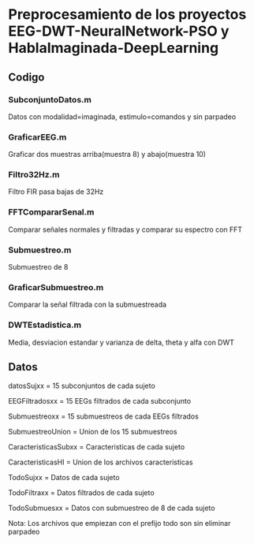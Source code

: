 # Preprocesamiento de los proyectos EEG-DWT-NeuralNetwork-PSO y HablaImaginada-DeepLearning

## Codigo

### SubconjuntoDatos.m
Datos con modalidad=imaginada, estimulo=comandos y sin parpadeo

### GraficarEEG.m
Graficar dos muestras arriba(muestra 8) y abajo(muestra 10)

### Filtro32Hz.m
Filtro FIR pasa bajas de 32Hz

### FFTCompararSenal.m
Comparar señales normales y filtradas y comparar su espectro con FFT

### Submuestreo.m
Submuestreo de 8

### GraficarSubmuestreo.m
Comparar la señal filtrada con la submuestreada

### DWTEstadistica.m
Media, desviacion estandar y varianza de delta, theta y alfa con DWT


## Datos

datosSujxx = 15 subconjuntos de cada sujeto

EEGFiltradosxx = 15 EEGs filtrados de cada subconjunto

Submuestreoxx = 15 submuestreos de cada EEGs filtrados

SubmuestreoUnion = Union de los 15 submuestreos

CaracteristicasSubxx = Caracteristicas de cada sujeto

CaracteristicasHI = Union de los archivos caracteristicas

TodoSujxx = Datos de cada sujeto

TodoFiltraxx = Datos filtrados de cada sujeto

TodoSubmuesxx = Datos con submuestreo de 8 de cada sujeto

Nota: Los archivos que empiezan con el prefijo todo son sin eliminar parpadeo